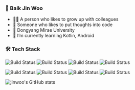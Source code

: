 ### 👋 Baik Jin Woo
- 🙆‍♂️‍ A person who likes to grow up with colleagues
- 🙋 Someone who likes to put thoughts into code
- 🏫 Dongyang Mirae University 
- 🌱 I’m currently learning  Kotlin, Android 

### 🛠 Tech Stack
![Build Status](https://img.shields.io/badge/android-3DDC84?style=for-the-badge&logo=android&logoColor=white)
![Build Status](https://img.shields.io/badge/kotlin-7F52FF?style=for-the-badge&logo=Kotlin&logoColor=white)
![Build Status](https://img.shields.io/badge/php-777BB4?style=for-the-badge&logo=php&logoColor=white)
![Build Status](https://img.shields.io/badge/mysql-4479A1?style=for-the-badge&logo=mysql&logoColor=white)

![Build Status](https://img.shields.io/badge/figma-F24E1E?style=for-the-badge&logo=figma&logoColor=white)
![Build Status](https://img.shields.io/badge/gather-7952B3?style=for-the-badge&logoColor=white)
![Build Status](https://img.shields.io/badge/github-181717?style=for-the-badge&logo=github&logoColor=white)
![Build Status](https://img.shields.io/badge/notion-000000?style=for-the-badge&logo=notion&logoColor=white)

![jinwoo's GitHub stats](https://github-readme-stats.vercel.app/api?username=dev-baik&hide=contribs,prs&theme=vue&show_icons=true)

